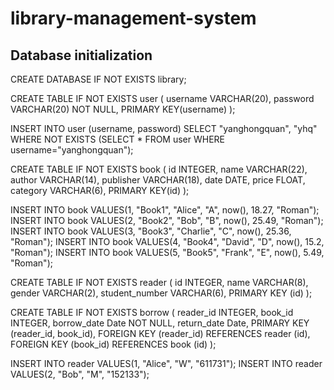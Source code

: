 # library-management-system

## Database initialization
CREATE DATABASE IF NOT EXISTS library;

CREATE TABLE IF NOT EXISTS user (
    username VARCHAR(20),
    password VARCHAR(20) NOT NULL,
    PRIMARY KEY(username)
    );

INSERT INTO user (username, password) SELECT "yanghongquan", "yhq"
WHERE NOT EXISTS (SELECT * FROM user WHERE username="yanghongquan");

CREATE TABLE IF NOT EXISTS book (
    id INTEGER,
    name VARCHAR(22),
    author VARCHAR(14),
    publisher VARCHAR(18),
    date DATE,
    price FLOAT,
    category VARCHAR(6),
    PRIMARY KEY(id)
);

INSERT INTO book VALUES(1, "Book1", "Alice", "A", now(), 18.27, "Roman");
INSERT INTO book VALUES(2, "Book2", "Bob", "B", now(), 25.49, "Roman");
INSERT INTO book VALUES(3, "Book3", "Charlie", "C", now(), 25.36, "Roman");
INSERT INTO book VALUES(4, "Book4", "David", "D", now(), 15.2, "Roman");
INSERT INTO book VALUES(5, "Book5", "Frank", "E", now(), 5.49, "Roman");

CREATE TABLE IF NOT EXISTS reader (
    id INTEGER,
    name VARCHAR(8),
    gender VARCHAR(2),
    student_number VARCHAR(6),
    PRIMARY KEY (id)
);

CREATE TABLE IF NOT EXISTS borrow (
    reader_id INTEGER,
    book_id INTEGER,
    borrow_date Date NOT NULL,
    return_date Date,
    PRIMARY KEY (reader_id, book_id),
    FOREIGN KEY (reader_id) REFERENCES reader (id),
    FOREIGN KEY (book_id) REFERENCES book (id)
);

INSERT INTO reader VALUES(1, "Alice", "W", "611731");
INSERT INTO reader VALUES(2, "Bob", "M", "152133");
